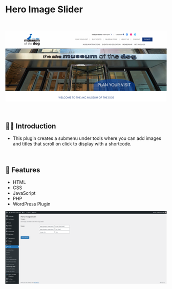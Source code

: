 # Hero Image Slider

<br>

![](https://github.com/Matthewpco/WP-Plugin-Hero-Image-Slider/blob/main/hero-image-slider-1.png?raw=true)

<br>

## 🙋‍♂️ Introduction

- This plugin creates a submenu under tools where you can add images and titles that scroll on click to display with a shortcode.

<br>

## 📜 Features

- HTML
- CSS
- JavaScript
- PHP
- WordPress Plugin

![](https://github.com/Matthewpco/WP-Plugin-Hero-Image-Slider/blob/main/hero-image-slider-2.png?raw=true)
